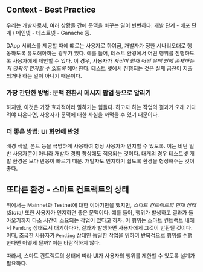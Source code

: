 ## Context - Best Practice

우리는 개발자로서, 여러 상황들 간에 문맥을 바꾸는 일이 빈번하다. 개발 단계 - 배포 단계 / 메인넷 - 테스트넷 - Ganache 등.

DApp 서비스를 제공할 때에 떄로는 사용자로 하여금, 개발자가 정한 시나리오대로 행동하도록 유도해야하는 경우가 있다. 예를 들어, 테스트 환경에서 어떤 행위를 진행하도록 사용자에게 제안할 수 있다. 이 경우, 사용자가 *자신이 현재 어떤 문맥 안에 존재하는지 명확히 인지할 수 있도록* 해야 한다. 테스트 넷에서 진행되는 것은 실제 금전이 지출되거나 하는 일이 아니기 때문이다.

### 가장 간단한 방법: 문맥 전환시 메시지 팝업 등으로 알리기

하지만, 이것은 가장 효과적이라 말하기는 힘들다. 하고자 하는 작업의 결과가 오래 기다려야 나온다면, 사용자가 문맥에 대한 사실을 까먹을 수 있기 때문이다.

### 더 좋은 방법: UI 화면에 반영

배경 색깔, 폰트 등을 극명하게 사용하여 항상 사용자가 인지할 수 있도록. 이는 비단 일반 사용자뿐이 아니라 개발자 경험 향상에도 적용되는 것이다. 대개의 경우 테스트넷 개발 환경은 보다 반응이 빠르기 때문. 개발자도 인지하기 쉽도록 환경을 형성해주는 것이 좋다.

## 또다른 환경 - 스마트 컨트랙트의 상태

위에서는 Mainnet과 Testnet에 대한 이야기만을 했지만, *스마트 컨트랙트의 현재 상태(State)* 또한 사용자가 인지하면 좋은 문맥이다. 예를 들어, 행위가 발생하고 결과가 돌아오기까지 다소 시간이 소요되는 작업이 있다고 하자. 이 행위는 스마트 컨트랙트 내에서 `Pending` 상태로서 대기하다가, 결과가 발생하면 사용자에게 그것이 반환될 것이다. 이때, 조급한 사용자가 `Pending` 상태인 동일한 작업을 위하여 반복적으로 행위를 수행한다면 어떻게 될까? 이는 바람직하지 않다.

따라서, 스마트 컨트랙트의 상태에 따라 UI가 사용자의 행위를 제한할 수 있도록 설계가 필요하다.
